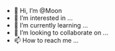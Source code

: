 - 👋 Hi, I’m @Moon
- 👀 I’m interested in ...
- 🌱 I’m currently learning ...
- 💞️ I’m looking to collaborate on ...
- 📫 How to reach me ...

<!---
Moonineyes/Moonineyes is a ✨ special ✨ repository because its `README.md` (this file) appears on your GitHub profile.
You can click the Preview link to take a look at your changes.
--->
